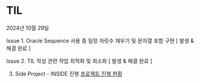 # TIL 

 2024년 10월 29일

Issue 1. Oracle Sequence 사용 중 일정 자릿수 채우기 및 문자열 포함 구현 [ 발생 & 해결 완료 ]

Issue 2. TIL 작성 관련 작업 최적화 및 최소화 [ 발생 & 해결 완료 ]

3. Side Project - INSIDE 진행 [ 프로젝트 진행 현황 ](https://github.com/SulHyunRyung/INSIDE/tree/main)
